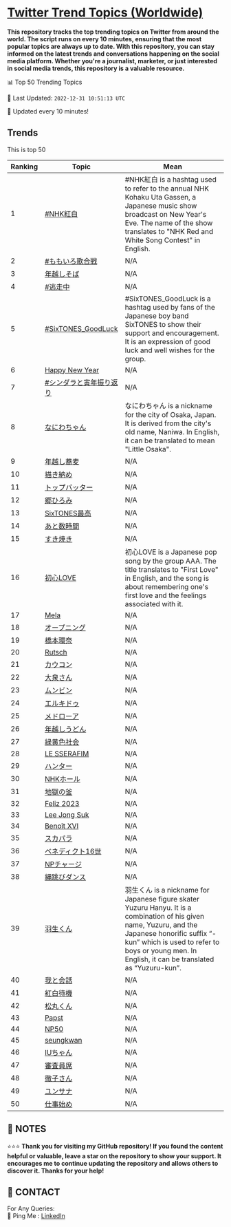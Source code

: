 [Twitter Trend Topics (Worldwide)](https://github.com/ErcinDedeoglu/Twitter-Trend-Topics)
==========

**This repository tracks the top trending topics on Twitter from around the world. 
The script runs on every 10 minutes, ensuring that the most popular topics are always up to date. 
With this repository, you can stay informed on the latest trends and conversations happening on the social media platform. 
Whether you're a journalist, marketer, or just interested in social media trends, this repository is a valuable resource.**


📊 Top 50 Trending Topics

📆 Last Updated: `2022-12-31 10:51:13 UTC`

🔧 Updated every 10 minutes!


## Trends

This is top 50

| Ranking | Topic | Mean |
| ------- | ------------ | ------------ |
| 1 | [#NHK紅白](http://twitter.com/search?q=%23NHK%e7%b4%85%e7%99%bd) | #NHK紅白 is a hashtag used to refer to the annual NHK Kohaku Uta Gassen, a Japanese music show broadcast on New Year's Eve. The name of the show translates to "NHK Red and White Song Contest" in English. |
| 2 | [#ももいろ歌合戦](http://twitter.com/search?q=%23%e3%82%82%e3%82%82%e3%81%84%e3%82%8d%e6%ad%8c%e5%90%88%e6%88%a6) | N/A |
| 3 | [年越しそば](http://twitter.com/search?q=%e5%b9%b4%e8%b6%8a%e3%81%97%e3%81%9d%e3%81%b0) | N/A |
| 4 | [#逃走中](http://twitter.com/search?q=%23%e9%80%83%e8%b5%b0%e4%b8%ad) | N/A |
| 5 | [#SixTONES_GoodLuck](http://twitter.com/search?q=%23SixTONES_GoodLuck) | #SixTONES_GoodLuck is a hashtag used by fans of the Japanese boy band SixTONES to show their support and encouragement. It is an expression of good luck and well wishes for the group. |
| 6 | [Happy New Year](http://twitter.com/search?q=Happy+New+Year) | N/A |
| 7 | [#シンダラと寅年振り返り](http://twitter.com/search?q=%23%e3%82%b7%e3%83%b3%e3%83%80%e3%83%a9%e3%81%a8%e5%af%85%e5%b9%b4%e6%8c%af%e3%82%8a%e8%bf%94%e3%82%8a) | N/A |
| 8 | [なにわちゃん](http://twitter.com/search?q=%e3%81%aa%e3%81%ab%e3%82%8f%e3%81%a1%e3%82%83%e3%82%93) | なにわちゃん is a nickname for the city of Osaka, Japan. It is derived from the city's old name, Naniwa. In English, it can be translated to mean "Little Osaka". |
| 9 | [年越し蕎麦](http://twitter.com/search?q=%e5%b9%b4%e8%b6%8a%e3%81%97%e8%95%8e%e9%ba%a6) | N/A |
| 10 | [描き納め](http://twitter.com/search?q=%e6%8f%8f%e3%81%8d%e7%b4%8d%e3%82%81) | N/A |
| 11 | [トップバッター](http://twitter.com/search?q=%e3%83%88%e3%83%83%e3%83%97%e3%83%90%e3%83%83%e3%82%bf%e3%83%bc) | N/A |
| 12 | [郷ひろみ](http://twitter.com/search?q=%e9%83%b7%e3%81%b2%e3%82%8d%e3%81%bf) | N/A |
| 13 | [SixTONES最高](http://twitter.com/search?q=SixTONES%e6%9c%80%e9%ab%98) | N/A |
| 14 | [あと数時間](http://twitter.com/search?q=%e3%81%82%e3%81%a8%e6%95%b0%e6%99%82%e9%96%93) | N/A |
| 15 | [すき焼き](http://twitter.com/search?q=%e3%81%99%e3%81%8d%e7%84%bc%e3%81%8d) | N/A |
| 16 | [初心LOVE](http://twitter.com/search?q=%e5%88%9d%e5%bf%83LOVE) | 初心LOVE is a Japanese pop song by the group AAA. The title translates to "First Love" in English, and the song is about remembering one's first love and the feelings associated with it. |
| 17 | [Mela](http://twitter.com/search?q=Mela) | N/A |
| 18 | [オープニング](http://twitter.com/search?q=%e3%82%aa%e3%83%bc%e3%83%97%e3%83%8b%e3%83%b3%e3%82%b0) | N/A |
| 19 | [橋本環奈](http://twitter.com/search?q=%e6%a9%8b%e6%9c%ac%e7%92%b0%e5%a5%88) | N/A |
| 20 | [Rutsch](http://twitter.com/search?q=Rutsch) | N/A |
| 21 | [カウコン](http://twitter.com/search?q=%e3%82%ab%e3%82%a6%e3%82%b3%e3%83%b3) | N/A |
| 22 | [大泉さん](http://twitter.com/search?q=%e5%a4%a7%e6%b3%89%e3%81%95%e3%82%93) | N/A |
| 23 | [ムンビン](http://twitter.com/search?q=%e3%83%a0%e3%83%b3%e3%83%93%e3%83%b3) | N/A |
| 24 | [エルキドゥ](http://twitter.com/search?q=%e3%82%a8%e3%83%ab%e3%82%ad%e3%83%89%e3%82%a5) | N/A |
| 25 | [メドローア](http://twitter.com/search?q=%e3%83%a1%e3%83%89%e3%83%ad%e3%83%bc%e3%82%a2) | N/A |
| 26 | [年越しうどん](http://twitter.com/search?q=%e5%b9%b4%e8%b6%8a%e3%81%97%e3%81%86%e3%81%a9%e3%82%93) | N/A |
| 27 | [緑黄色社会](http://twitter.com/search?q=%e7%b7%91%e9%bb%84%e8%89%b2%e7%a4%be%e4%bc%9a) | N/A |
| 28 | [LE SSERAFIM](http://twitter.com/search?q=LE+SSERAFIM) | N/A |
| 29 | [ハンター](http://twitter.com/search?q=%e3%83%8f%e3%83%b3%e3%82%bf%e3%83%bc) | N/A |
| 30 | [NHKホール](http://twitter.com/search?q=NHK%e3%83%9b%e3%83%bc%e3%83%ab) | N/A |
| 31 | [地獄の釜](http://twitter.com/search?q=%e5%9c%b0%e7%8d%84%e3%81%ae%e9%87%9c) | N/A |
| 32 | [Feliz 2023](http://twitter.com/search?q=Feliz+2023) | N/A |
| 33 | [Lee Jong Suk](http://twitter.com/search?q=Lee+Jong+Suk) | N/A |
| 34 | [Benoît XVI](http://twitter.com/search?q=Beno%c3%aet+XVI) | N/A |
| 35 | [スカパラ](http://twitter.com/search?q=%e3%82%b9%e3%82%ab%e3%83%91%e3%83%a9) | N/A |
| 36 | [ベネディクト16世](http://twitter.com/search?q=%e3%83%99%e3%83%8d%e3%83%87%e3%82%a3%e3%82%af%e3%83%8816%e4%b8%96) | N/A |
| 37 | [NPチャージ](http://twitter.com/search?q=NP%e3%83%81%e3%83%a3%e3%83%bc%e3%82%b8) | N/A |
| 38 | [縄跳びダンス](http://twitter.com/search?q=%e7%b8%84%e8%b7%b3%e3%81%b3%e3%83%80%e3%83%b3%e3%82%b9) | N/A |
| 39 | [羽生くん](http://twitter.com/search?q=%e7%be%bd%e7%94%9f%e3%81%8f%e3%82%93) | 羽生くん is a nickname for Japanese figure skater Yuzuru Hanyu. It is a combination of his given name, Yuzuru, and the Japanese honorific suffix “-kun” which is used to refer to boys or young men. In English, it can be translated as “Yuzuru-kun”. |
| 40 | [我と会話](http://twitter.com/search?q=%e6%88%91%e3%81%a8%e4%bc%9a%e8%a9%b1) | N/A |
| 41 | [紅白待機](http://twitter.com/search?q=%e7%b4%85%e7%99%bd%e5%be%85%e6%a9%9f) | N/A |
| 42 | [松丸くん](http://twitter.com/search?q=%e6%9d%be%e4%b8%b8%e3%81%8f%e3%82%93) | N/A |
| 43 | [Papst](http://twitter.com/search?q=Papst) | N/A |
| 44 | [NP50](http://twitter.com/search?q=NP50) | N/A |
| 45 | [seungkwan](http://twitter.com/search?q=seungkwan) | N/A |
| 46 | [IUちゃん](http://twitter.com/search?q=IU%e3%81%a1%e3%82%83%e3%82%93) | N/A |
| 47 | [審査員席](http://twitter.com/search?q=%e5%af%a9%e6%9f%bb%e5%93%a1%e5%b8%ad) | N/A |
| 48 | [徹子さん](http://twitter.com/search?q=%e5%be%b9%e5%ad%90%e3%81%95%e3%82%93) | N/A |
| 49 | [ユンサナ](http://twitter.com/search?q=%e3%83%a6%e3%83%b3%e3%82%b5%e3%83%8a) | N/A |
| 50 | [仕事始め](http://twitter.com/search?q=%e4%bb%95%e4%ba%8b%e5%a7%8b%e3%82%81) | N/A |




## 📝 NOTES

⭐⭐⭐ **Thank you for visiting my GitHub repository! If you found the content helpful or valuable, leave a star on the repository to show your support. It encourages me to continue updating the repository and allows others to discover it. Thanks for your help!**

## 📨 CONTACT

 For Any Queries:  
            🏓 Ping Me : [LinkedIn](https://www.linkedin.com/in/ercindedeoglu/)